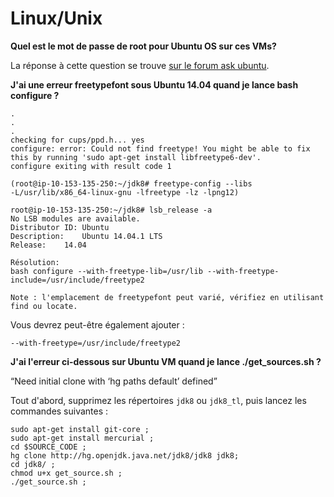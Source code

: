 # Linux/Unix

**Quel est le mot de passe de root pour Ubuntu OS sur ces VMs?**

La réponse à cette question se trouve [sur le forum ask ubuntu](http://askubuntu.com/questions/347818/what-is-the-default-root-password-when-was-never-set-at-installation-time).

**J'ai une erreur freetypefont sous Ubuntu 14.04 quand je lance bash configure ?**
```text
.
.
.
checking for cups/ppd.h... yes
configure: error: Could not find freetype! You might be able to fix this by running 'sudo apt-get install libfreetype6-dev'. 
configure exiting with result code 1

(root@ip-10-153-135-250:~/jdk8# freetype-config --libs
-L/usr/lib/x86_64-linux-gnu -lfreetype -lz -lpng12)

root@ip-10-153-135-250:~/jdk8# lsb_release -a
No LSB modules are available.
Distributor ID:	Ubuntu
Description:	Ubuntu 14.04.1 LTS
Release:	14.04

Résolution:
bash configure --with-freetype-lib=/usr/lib --with-freetype-include=/usr/include/freetype2

Note : l'emplacement de freetypefont peut varié, vérifiez en utilisant find ou locate.
```

Vous devrez peut-être également ajouter :
```
--with-freetype=/usr/include/freetype2
```

**J'ai l'erreur ci-dessous sur Ubuntu VM quand je lance ./get_sources.sh ?**

“Need initial clone with ‘hg paths default’ defined”

Tout d'abord, supprimez les répertoires ```jdk8``` ou ```jdk8_tl```, puis lancez les commandes suivantes :

```
sudo apt-get install git-core ;
sudo apt-get install mercurial ;
cd $SOURCE_CODE ;
hg clone http://hg.openjdk.java.net/jdk8/jdk8 jdk8;
cd jdk8/ ;
chmod u+x get_source.sh ;
./get_source.sh ;
```
